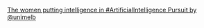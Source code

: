 [The women putting intelligence in #ArtificialIntelligence   Pursuit by @unimelb](https://qi.tc/qi/111872)